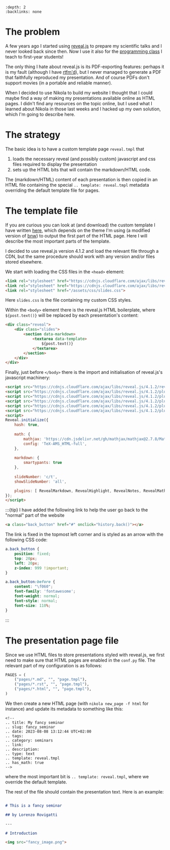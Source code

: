 <!--
.. title: reveal.js presentations
.. slug: revealjs-presentations
.. date: 2023-08-08 14:12:36 UTC+02:00
.. tags: nikola
.. category: development
.. link: 
.. description: 
.. type: text
-->

```{contents} Table of Contents
:depth: 2
:backlinks: none
```

# The problem

A few years ago I started using [reveal.js](https://revealjs.com/) to prepare my scientific talks and I never looked back since then. Now I use it also for the <a href="link://slug/labcalc">programming class</a> I teach to first-year students!

The only thing I hate about reveal.js is its PDF-exporting features: perhaps it is my fault (although I have [rtfm'd](https://revealjs.com/pdf-export/)), but I never managed to generate a PDF that faithfully reproduced my presentation. And of course PDFs don't support movies (in a portable and reliable manner).

When I decided to use Nikola to build my website I thought that I could maybe find a way of making my presentations available online as HTML pages. I didn't find any resources on the topic online, but I used what I learned about Nikola in those last weeks and I hacked up my own solution, which I'm going to describe here.

# The strategy

The basic idea is to have a custom template page `reveal.tmpl` that 

1. loads the necessary reveal (and possibly custom) javascript and css files required to display the presentation
2. sets up the HTML bits that will contain the markdown/HTML code.

The (markdown/HTML) content of each presentation is then copied in an HTML file containing the special `.. template: reveal.tmpl` metadata overriding the default template file for pages.

# The template file

If you are curious you can look at (and download) the custom template I have written <a href="link://listing/reveal.tmpl">here</a>, which depends on the theme I'm using (a modified version of [bnw](https://themes.getnikola.com/v8/bnw/)) to output the first part of the HTML page. Here I will describe the most important parts of the template.

I decided to use reveal.js version 4.1.2 and load the relevant file through a CDN, but the same procedure should work with any version and/or files stored elsewhere.

We start with loading the CSS files in the `<head>` element:

```html
<link rel="stylesheet" href="https://cdnjs.cloudflare.com/ajax/libs/reveal.js/4.1.2/reset.min.css">
<link rel="stylesheet" href="https://cdnjs.cloudflare.com/ajax/libs/reveal.js/4.1.2/reveal.min.css">
<link rel="stylesheet" href="/assets/css/slides.css">
```

Here `slides.css` is the file containing my custom CSS styles. 

Within the `<body>` element there is the reveal.js HTML boilerplate, where `${post.text()}` will be replaced by each presentation's content:

```html
<div class="reveal">
    <div class="slides">
        <section data-markdown>
            <textarea data-template>
                ${post.text()}
            </textarea>
        </section>
    </div>
</div>
```

Finally, just before `</body>` there is the import and initialisation of reveal.js's javascript machinery:

```html
<script src="https://cdnjs.cloudflare.com/ajax/libs/reveal.js/4.1.2/reveal.js"></script>
<script src="https://cdnjs.cloudflare.com/ajax/libs/reveal.js/4.1.2/plugin/notes/notes.min.js"></script>
<script src="https://cdnjs.cloudflare.com/ajax/libs/reveal.js/4.1.2/plugin/markdown/markdown.min.js"></script>
<script src="https://cdnjs.cloudflare.com/ajax/libs/reveal.js/4.1.2/plugin/highlight/highlight.min.js"></script>
<script src="https://cdnjs.cloudflare.com/ajax/libs/reveal.js/4.1.2/plugin/math/math.min.js"></script>
<script src="https://cdnjs.cloudflare.com/ajax/libs/reveal.js/4.1.2/plugin/zoom/zoom.min.js"></script>
<script>
Reveal.initialize({
    hash: true,
    
    math: {
        mathjax: 'https://cdn.jsdelivr.net/gh/mathjax/mathjax@2.7.8/MathJax.js',
        config: 'TeX-AMS_HTML-full',
    },
    
    markdown: {
        smartypants: true
    },
    
    slideNumber: 'c/t',
    showSlideNumber: 'all',

    plugins: [ RevealMarkdown, RevealHighlight, RevealNotes, RevealMath, RevealZoom ]
});
</script>
```

:::{tip}
I have added the following link to help the user go back to the "normal" part of the website

```html
<a class="back_button" href="#" onclick="history.back()"></a>
```

The link is fixed in the topmost left corner and is styled as an arrow with the following CSS code:

```css
a.back_button {
    position: fixed;
    top: 20px;
    left: 20px;
    z-index: 999 !important;
}

a.back_button:before {
    content: "\f060";
    font-family: 'fontawesome';
    font-weight: normal;
    font-style: normal;
    font-size: 110%;
}
```
:::

# The presentation page file

Since we use HTML files to store presentations styled with reveal.js, we first need to make sure that HTML pages are enabled in the `conf.py` file. The relevant part of my configuration is as follows:

```python
PAGES = (
    ("pages/*.md", "", "page.tmpl"),
    ("pages/*.rst", "", "page.tmpl"),
    ("pages/*.html", "", "page.tmpl"),
)
```

We then create a new HTML page (with `nikola new_page -f html` for instance) and update its metadata to something like this:

```
<!--
.. title: My fancy seminar
.. slug: fancy_seminar
.. date: 2023-08-08 13:12:44 UTC+02:00
.. tags: 
.. category: seminars
.. link: 
.. description: 
.. type: text
.. template: reveal.tmpl
.. has_math: true
-->
```

where the most important bit is `.. template: reveal.tmpl`, where we override the default template.

The rest of the file should contain the presentation text. Here is an example:

```markdown

# This is a fancy seminar

## by Lorenzo Rovigatti

---

# Introduction

<img src="fancy_image.png">

```
